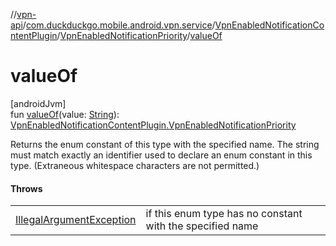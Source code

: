 //[vpn-api](../../../../index.md)/[com.duckduckgo.mobile.android.vpn.service](../../index.md)/[VpnEnabledNotificationContentPlugin](../index.md)/[VpnEnabledNotificationPriority](index.md)/[valueOf](value-of.md)

# valueOf

[androidJvm]\
fun [valueOf](value-of.md)(value: [String](https://kotlinlang.org/api/latest/jvm/stdlib/kotlin/-string/index.html)): [VpnEnabledNotificationContentPlugin.VpnEnabledNotificationPriority](index.md)

Returns the enum constant of this type with the specified name. The string must match exactly an identifier used to declare an enum constant in this type. (Extraneous whitespace characters are not permitted.)

#### Throws

| | |
|---|---|
| [IllegalArgumentException](https://kotlinlang.org/api/latest/jvm/stdlib/kotlin/-illegal-argument-exception/index.html) | if this enum type has no constant with the specified name |
